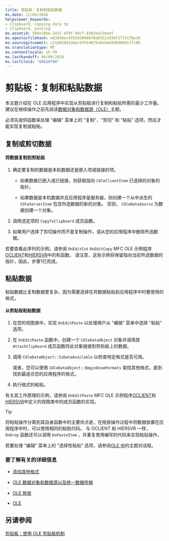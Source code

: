 ```yaml
---
title: 剪贴板：复制和粘贴数据
ms.date: 11/04/2016
helpviewer_keywords:
- Clipboard, copying data to
- Clipboard, pasting
ms.assetid: 580e10be-241f-4f9f-94cf-8302edc5beef
ms.openlocfilehash: ed3056ec4fb3d3098870a03522d3bf17f41fbe34
ms.sourcegitcommit: c21b05042debc97d14875e019ee9d698691ffc0b
ms.translationtype: MT
ms.contentlocale: zh-CN
ms.lasthandoff: 06/09/2020
ms.locfileid: "84620708"
---
```

# <a name="clipboard-copying-and-pasting-data"></a>剪贴板：复制和粘贴数据

本主题介绍在 OLE 应用程序中实现从剪贴板进行复制和粘贴所需的最少工作量。 建议在继续操作之前先阅读[数据对象和数据源（OLE）](data-objects-and-data-sources-ole.md)主题。

必须先提供函数来处理 "编辑" 菜单上的 "复制"、"剪切" 和 "粘贴" 选项，然后才能实现复制或粘贴。

## <a name="copying-or-cutting-data"></a><a name="_core_copying_or_cutting_data"></a>复制或剪切数据

#### <a name="to-copy-data-to-the-clipboard"></a>将数据复制到剪贴板

1. 确定要复制的数据是本机数据还是嵌入项或链接的项。

   - 如果数据已嵌入或已链接，则获取指向 `COleClientItem` 已选择的对象的指针。

   - 如果数据是本机数据并且应用程序是服务器，则创建一个从中派生的 `COleServerItem` 包含所选数据的新的对象。 否则， `COleDataSource` 为数据创建一个对象。

1. 调用选定项的 `CopyToClipboard` 成员函数。

1. 如果用户选择了剪切操作而不是复制操作，请从您的应用程序中删除所选数据。

若要查看此序列的示例，请参阅 `OnEditCut` `OnEditCopy` MFC OLE 示例程序[OCLIENT](../overview/visual-cpp-samples.md)和[HIERSVR](../overview/visual-cpp-samples.md)中的和函数。 请注意，这些示例将保留指向当前所选数据的指针，因此，步骤1已完成。

## <a name="pasting-data"></a><a name="_core_pasting_data"></a>粘贴数据

粘贴数据比复制数据更复杂，因为需要选择在将数据粘贴到应用程序中时要使用的格式。

#### <a name="to-paste-data-from-the-clipboard"></a>从剪贴板粘贴数据

1. 在您的视图类中，实现 `OnEditPaste` 以处理用户从 "编辑" 菜单中选择 "粘贴" 选项。

1. 在 `OnEditPaste` 函数中，创建一个 `COleDataObject` 对象并调用其 `AttachClipboard` 成员函数将此对象链接到剪贴板上的数据。

1. 调用 `COleDataObject::IsDataAvailable` 以检查特定格式是否可用。

   或者，您可以使用 `COleDataObject::BeginEnumFormats` 查找其他格式，直到找到最适合您的应用程序的格式。

1. 执行格式的粘贴。

有关其工作原理的示例，请参阅 `OnEditPaste` MFC OLE 示例程序[OCLIENT](../overview/visual-cpp-samples.md)和[HIERSVR](../overview/visual-cpp-samples.md)中定义的视图类中的成员函数的实现。

> [!TIP]
> 将粘贴操作分离到其自身函数中的主要优点是，在拖放操作过程中将数据放置在应用程序中时，可以使用相同的粘贴代码。 与 OCLIENT 和 HIERSVR 一样， `OnDrop` 函数还可以调用 `DoPasteItem` ，并重复使用编写的代码来实现粘贴操作。

若要处理 "编辑" 菜单上的 "选择性粘贴" 选项，请参阅[OLE 中](dialog-boxes-in-ole.md)的主题对话框。

### <a name="what-do-you-want-to-know-more-about"></a>要了解有关的详细信息

- [添加其他格式](clipboard-adding-other-formats.md)

- [OLE 数据对象和数据源以及统一数据传输](data-objects-and-data-sources-ole.md)

- [OLE 拖放](drag-and-drop-ole.md)

- [OLE](ole-background.md)

## <a name="see-also"></a>另请参阅

[剪贴板：使用 OLE 剪贴板机制](clipboard-using-the-ole-clipboard-mechanism.md)
